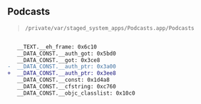 ## Podcasts

> `/private/var/staged_system_apps/Podcasts.app/Podcasts`

```diff

   __TEXT.__eh_frame: 0x6c10
   __DATA_CONST.__auth_got: 0x5bd0
   __DATA_CONST.__got: 0x3ce8
-  __DATA_CONST.__auth_ptr: 0x3a00
+  __DATA_CONST.__auth_ptr: 0x3ee8
   __DATA_CONST.__const: 0x1d4a8
   __DATA_CONST.__cfstring: 0xc760
   __DATA_CONST.__objc_classlist: 0x10c0

```
